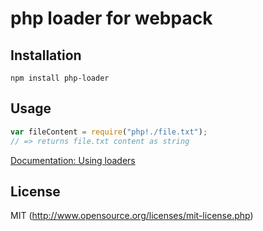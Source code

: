 # php loader for webpack

## Installation

`npm install php-loader`

## Usage

``` javascript
var fileContent = require("php!./file.txt");
// => returns file.txt content as string
```

[Documentation: Using loaders](http://webpack.github.io/docs/using-loaders.html)

## License

MIT (http://www.opensource.org/licenses/mit-license.php)
